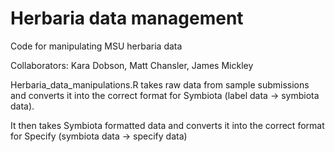 # Herbaria data management
Code for manipulating MSU herbaria data

Collaborators: Kara Dobson, Matt Chansler, James Mickley

Herbaria_data_manipulations.R takes raw data from sample submissions and converts it into the correct format for Symbiota (label data -> symbiota data).

It then takes Symbiota formatted data and converts it into the correct format for Specify (symbiota data -> specify data)
